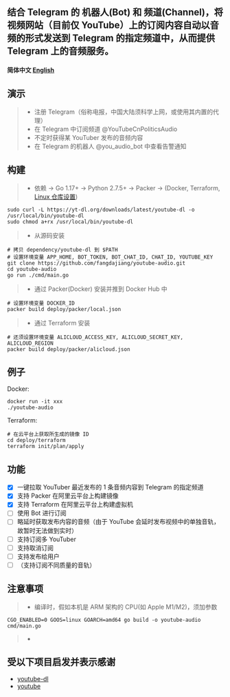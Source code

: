 ## 结合 Telegram 的 机器人(Bot) 和 频道(Channel)，将视频网站（目前仅 YouTube）上的订阅内容自动以音频的形式发送到 Telegram 的指定频道中，从而提供 Telegram 上的音频服务。

#### 简体中文 [English](/docs/en_US/README.md)

## 演示
> * 注册 Telegram（俗称电报，中国大陆须科学上网，或使用其内置的代理）
> * 在 Telegram 中订阅频道 @YouTubeCnPoliticsAudio
> * 不定时获得某 YouTuber 发布的音频内容
> * 在 Telegram 的机器人 @you_audio_bot 中查看告警通知

## 构建
> * 依赖
    -> Go 1.17+
    -> Python 2.7.5+
    -> Packer
    -> (Docker, Terraform, [Linux 仓库设置](https://www.hashicorp.com/blog/announcing-the-hashicorp-linux-repository))
```shell
sudo curl -L https://yt-dl.org/downloads/latest/youtube-dl -o /usr/local/bin/youtube-dl
sudo chmod a+rx /usr/local/bin/youtube-dl
```
> * 从源码安装
```shell
# 拷贝 dependency/youtube-dl 到 $PATH
# 设置环境变量 APP_HOME, BOT_TOKEN, BOT_CHAT_ID, CHAT_ID, YOUTUBE_KEY
git clone https://github.com/fangdajiang/youtube-audio.git
cd youtube-audio
go run ./cmd/main.go
```
> * 通过 Packer(Docker) 安装并推到 Docker Hub 中
```shell
# 设置环境变量 DOCKER_ID
packer build deploy/packer/local.json
```
> * 通过 Terraform 安装
```shell
# 还须设置环境变量 ALICLOUD_ACCESS_KEY, ALICLOUD_SECRET_KEY, ALICLOUD_REGION
packer build deploy/packer/alicloud.json
```

## 例子
Docker:
```shell
docker run -it xxx
./youtube-audio
```
Terraform:
```shell
# 在云平台上获取所生成的镜像 ID
cd deploy/terraform
terraform init/plan/apply
```

## 功能
- [x] 一键拉取 YouTuber 最近发布的 1 条音频内容到 Telegram 的指定频道
- [x] 支持 Packer 在阿里云平台上构建镜像
- [x] 支持 Terraform 在阿里云平台上构建虚拟机
- [ ] 使用 Bot 进行订阅
- [ ] 略延时获取发布内容的音频（由于 YouTube 会延时发布视频中的单独音轨，故暂时无法做到实时）
- [ ] 支持订阅多 YouTuber
- [ ] 支持取消订阅
- [ ] 支持发布给用户
- [ ] （支持订阅不同质量的音轨）

## 注意事项
> * 编译时，假如本机是 ARM 架构的 CPU(如 Apple M1/M2)，须加参数
```shell
CGO_ENABLED=0 GOOS=linux GOARCH=amd64 go build -o youtube-audio cmd/main.go
```
> *

## 受以下项目启发并表示感谢
* [youtube-dl](https://github.com/ytdl-org/youtube-dl)
* [youtube](https://github.com/kkdai/youtube)
